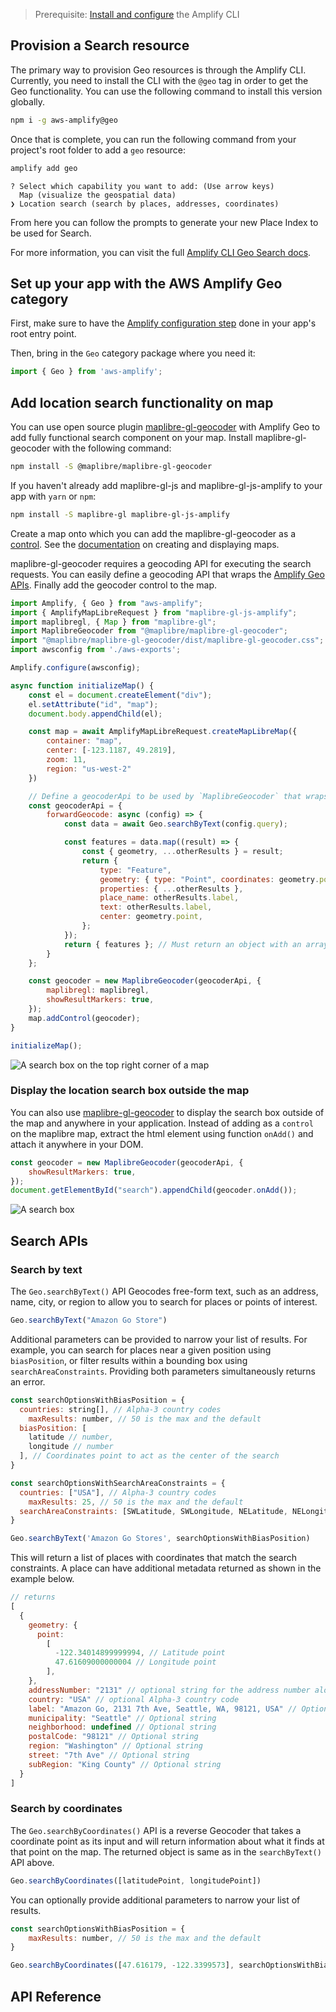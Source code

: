 > Prerequisite: [Install and configure](~/cli/start/install.md) the Amplify CLI

## Provision a Search resource

The primary way to provision Geo resources is through the Amplify CLI. Currently, you need to install the CLI with the `@geo` tag in order to get the Geo functionality. You can use the following command to install this version globally.

```bash
npm i -g aws-amplify@geo
```

Once that is complete, you can run the following command from your project's root folder to add a `geo` resource:

```bash
amplify add geo
```

```
? Select which capability you want to add: (Use arrow keys)
  Map (visualize the geospatial data)
❯ Location search (search by places, addresses, coordinates)
```

From here you can follow the prompts to generate your new Place Index to be used for Search.

<!-- TODO: replace with proper link to CLI docs -->
For more information, you can visit the full [Amplify CLI Geo Search docs](~/lib/geo/search.md).

## Set up your app with the AWS Amplify Geo category

First, make sure to have the [Amplify configuration step](~/lib/geo/getting-started.md) done in your app's root entry point.

Then, bring in the `Geo` category package where you need it:

```javascript
import { Geo } from 'aws-amplify';
```

## Add location search functionality on map

You can use open source plugin [maplibre-gl-geocoder](https://github.com/maplibre/maplibre-gl-geocoder) with Amplify Geo to add fully functional search component on your map. Install maplibre-gl-geocoder with the following command:

```bash
npm install -S @maplibre/maplibre-gl-geocoder
```

If you haven't already add maplibre-gl-js and maplibre-gl-js-amplify to your app with `yarn` or `npm`:

```bash
npm install -S maplibre-gl maplibre-gl-js-amplify
```

Create a map onto which you can add the maplibre-gl-geocoder as a [control](https://maplibre.org/maplibre-gl-js-docs/api/markers/#icontrol). See the [documentation]((~/lib/geo/maps.md)) on creating and displaying maps. 

maplibre-gl-geocoder requires a geocoding API for executing the search requests. You can easily define a geocoding API that wraps the [Amplify Geo APIs](#search-apis). Finally add the geocoder control to the map.

```javascript
import Amplify, { Geo } from "aws-amplify";
import { AmplifyMapLibreRequest } from "maplibre-gl-js-amplify";
import maplibregl, { Map } from "maplibre-gl";
import MaplibreGeocoder from "@maplibre/maplibre-gl-geocoder";
import "@maplibre/maplibre-gl-geocoder/dist/maplibre-gl-geocoder.css";
import awsconfig from './aws-exports';

Amplify.configure(awsconfig);

async function initializeMap() {
    const el = document.createElement("div");
    el.setAttribute("id", "map");
    document.body.appendChild(el);

    const map = await AmplifyMapLibreRequest.createMapLibreMap({
        container: "map",
        center: [-123.1187, 49.2819],
        zoom: 11,
        region: "us-west-2"
    })

    // Define a geocoderApi to be used by `MaplibreGeocoder` that wraps the Amplify Geo APIs
    const geocoderApi = {
        forwardGeocode: async (config) => {
            const data = await Geo.searchByText(config.query);

            const features = data.map((result) => {
                const { geometry, ...otherResults } = result;
                return {
                    type: "Feature",
                    geometry: { type: "Point", coordinates: geometry.point },
                    properties: { ...otherResults },
                    place_name: otherResults.label,
                    text: otherResults.label,
                    center: geometry.point,
                };
            });
            return { features }; // Must return an object with an array of features
        }
    };

    const geocoder = new MaplibreGeocoder(geocoderApi, {
        maplibregl: maplibregl,
        showResultMarkers: true,
    });
    map.addControl(geocoder);
}

initializeMap();
```

![A search box on the top right corner of a map](~/images/geocoder-search-box-map.png)

### Display the location search box outside the map

You can also use [maplibre-gl-geocoder](https://github.com/maplibre/maplibre-gl-geocoder) to display the search box outside of the map and anywhere in your application. Instead of adding as a `control` on the maplibre map, extract the html element using function `onAdd()` and attach it anywhere in your DOM.

```javascript
const geocoder = new MaplibreGeocoder(geocoderApi, {
    showResultMarkers: true,
});
document.getElementById("search").appendChild(geocoder.onAdd());
```

![A search box](~/images/geocoder-search-box.png)

## Search APIs

### Search by text

The `Geo.searchByText()` API Geocodes free-form text, such as an address, name, city, or region to allow you to search for places or points of interest.

```javascript
Geo.searchByText("Amazon Go Store")
```

Additional parameters can be provided to narrow your list of results. For example, you can search for places near a given position using `biasPosition`, or filter results within a bounding box using `searchAreaConstraints`. Providing both parameters simultaneously returns an error.

```javascript
const searchOptionsWithBiasPosition = {
  countries: string[], // Alpha-3 country codes
	maxResults: number, // 50 is the max and the default
  biasPosition: [
    latitude // number,
    longitude // number
  ], // Coordinates point to act as the center of the search
}

const searchOptionsWithSearchAreaConstraints = {
  countries: ["USA"], // Alpha-3 country codes
	maxResults: 25, // 50 is the max and the default
  searchAreaConstraints: [SWLatitude, SWLongitude, NELatitude, NELongitude], // Bounding box to search inside of
}

Geo.searchByText('Amazon Go Stores', searchOptionsWithBiasPosition)
```

This will return a list of places with coordinates that match the search constraints. A place can have additional metadata returned as shown in the example below.

```javascript
// returns
[
  {
    geometry: {
      point:
        [
          -122.34014899999994, // Latitude point
          47.61609000000004 // Longitude point
        ],
    },  
    addressNumber: "2131" // optional string for the address number alone
    country: "USA" // optional Alpha-3 country code
    label: "Amazon Go, 2131 7th Ave, Seattle, WA, 98121, USA" // Optional string
    municipality: "Seattle" // Optional string
    neighborhood: undefined // Optional string
    postalCode: "98121" // Optional string
    region: "Washington" // Optional string
    street: "7th Ave" // Optional string
    subRegion: "King County" // Optional string
  }
]
```

### Search by coordinates

The `Geo.searchByCoordinates()` API is a reverse Geocoder that takes a coordinate point as its input and will return information about what it finds at that point on the map. The returned object is same as in the `searchByText()` API above.

```javascript
Geo.searchByCoordinates([latitudePoint, longitudePoint])
```

You can optionally provide additional parameters to narrow your list of results.

```javascript
const searchOptionsWithBiasPosition = {
	maxResults: number, // 50 is the max and the default
}

Geo.searchByCoordinates([47.616179, -122.3399573], searchOptionsWithBiasPosition)
```


## API Reference
<!-- TODO: update with Geo link when it is shipped to production -->
<!-- For the complete API documentation for Geo module, visit our [API Reference](https://aws-amplify.github.io/amplify-js/api/classes/storageclass.html). -->
